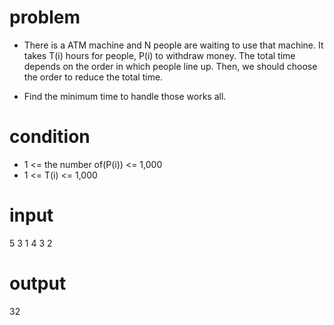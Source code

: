 # problem
- There is a ATM machine and N people are waiting to use that machine. It takes T(i) hours for people, P(i)
to withdraw money. The total time depends on the order in which people line up. Then, we should choose the
order to reduce the total time.

- Find the minimum time to handle those works all.

# condition
- 1 <= the number of(P(i)) <= 1,000
- 1 <= T(i) <= 1,000

# input
5
3 1 4 3 2

# output
32
